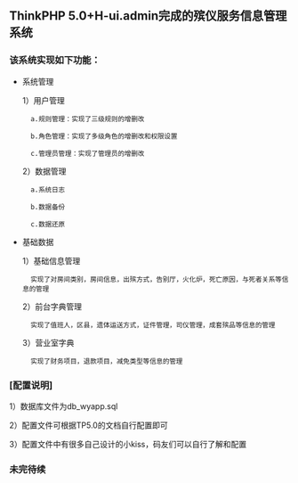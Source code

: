 ## ThinkPHP 5.0+H-ui.admin完成的殡仪服务信息管理系统 ##

### 该系统实现如下功能： ###

+ 系统管理

    1）用户管理
        
        a.规则管理：实现了三级规则的增删改
        
        b.角色管理：实现了多级角色的增删改和权限设置
        
        c.管理员管理：实现了管理员的增删改
    
    2）数据管理
    
        a.系统日志
        
        b.数据备份
        
        c.数据还原

+ 基础数据
    
     1）基础信息管理
            
        实现了对房间类别，房间信息，出殡方式，告别厅，火化炉，死亡原因，与死者关系等信息的管理
     
     2）前台字典管理
     
        实现了值班人，区县，遗体运送方式，证件管理，司仪管理，成套殡品等信息的管理
        
     3）营业室字典
     
        实现了财务项目，退款项目，减免类型等信息的管理      

### [配置说明] ###

1）数据库文件为db_wyapp.sql

2）配置文件可根据TP5.0的文档自行配置即可

3）配置文件中有很多自己设计的小kiss，码友们可以自行了解和配置

### 未完待续